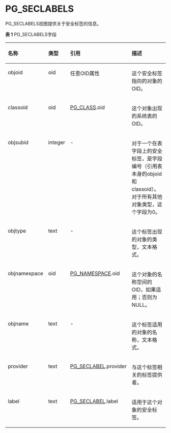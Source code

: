 # PG\_SECLABELS

PG\_SECLABELS视图提供关于安全标签的信息。

**表 1**  PG\_SECLABELS字段

<a name="zh-cn_topic_0283137622_zh-cn_topic_0237122432_zh-cn_topic_0059778306_t357ce7e10b2e401b8d30d97032f3ea32"></a>
<table><thead align="left"><tr id="zh-cn_topic_0283137622_zh-cn_topic_0237122432_zh-cn_topic_0059778306_r2675e38b64994532b8b26d994abc83e3"><th class="cellrowborder" valign="top" width="19.548045195480455%" id="mcps1.2.5.1.1"><p id="zh-cn_topic_0283137622_zh-cn_topic_0237122432_zh-cn_topic_0059778306_aa6d8f1b3009f47c89c3d428078eee5fe"><a name="zh-cn_topic_0283137622_zh-cn_topic_0237122432_zh-cn_topic_0059778306_aa6d8f1b3009f47c89c3d428078eee5fe"></a><a name="zh-cn_topic_0283137622_zh-cn_topic_0237122432_zh-cn_topic_0059778306_aa6d8f1b3009f47c89c3d428078eee5fe"></a>名称</p>
</th>
<th class="cellrowborder" valign="top" width="10.718928107189281%" id="mcps1.2.5.1.2"><p id="zh-cn_topic_0283137622_zh-cn_topic_0237122432_zh-cn_topic_0059778306_a7f989350c0c14a0892b00cbfc94d983a"><a name="zh-cn_topic_0283137622_zh-cn_topic_0237122432_zh-cn_topic_0059778306_a7f989350c0c14a0892b00cbfc94d983a"></a><a name="zh-cn_topic_0283137622_zh-cn_topic_0237122432_zh-cn_topic_0059778306_a7f989350c0c14a0892b00cbfc94d983a"></a>类型</p>
</th>
<th class="cellrowborder" valign="top" width="31.386861313868614%" id="mcps1.2.5.1.3"><p id="zh-cn_topic_0283137622_zh-cn_topic_0237122432_zh-cn_topic_0059778306_a63ea49d211354a53b7a5d2302688b2ea"><a name="zh-cn_topic_0283137622_zh-cn_topic_0237122432_zh-cn_topic_0059778306_a63ea49d211354a53b7a5d2302688b2ea"></a><a name="zh-cn_topic_0283137622_zh-cn_topic_0237122432_zh-cn_topic_0059778306_a63ea49d211354a53b7a5d2302688b2ea"></a>引用</p>
</th>
<th class="cellrowborder" valign="top" width="38.34616538346165%" id="mcps1.2.5.1.4"><p id="zh-cn_topic_0283137622_zh-cn_topic_0237122432_zh-cn_topic_0059778306_a226781f601bf47f4b9d2ec221339815c"><a name="zh-cn_topic_0283137622_zh-cn_topic_0237122432_zh-cn_topic_0059778306_a226781f601bf47f4b9d2ec221339815c"></a><a name="zh-cn_topic_0283137622_zh-cn_topic_0237122432_zh-cn_topic_0059778306_a226781f601bf47f4b9d2ec221339815c"></a>描述</p>
</th>
</tr>
</thead>
<tbody><tr id="zh-cn_topic_0283137622_zh-cn_topic_0237122432_zh-cn_topic_0059778306_rff4223baa3a448e0bfa29c060f716277"><td class="cellrowborder" valign="top" width="19.548045195480455%" headers="mcps1.2.5.1.1 "><p id="zh-cn_topic_0283137622_zh-cn_topic_0237122432_zh-cn_topic_0059778306_a50f4874b8f1e46b8b670d3254b08c618"><a name="zh-cn_topic_0283137622_zh-cn_topic_0237122432_zh-cn_topic_0059778306_a50f4874b8f1e46b8b670d3254b08c618"></a><a name="zh-cn_topic_0283137622_zh-cn_topic_0237122432_zh-cn_topic_0059778306_a50f4874b8f1e46b8b670d3254b08c618"></a>objoid</p>
</td>
<td class="cellrowborder" valign="top" width="10.718928107189281%" headers="mcps1.2.5.1.2 "><p id="zh-cn_topic_0283137622_zh-cn_topic_0237122432_zh-cn_topic_0059778306_a2a5c2c748a5148a9a53a5c6917a8dade"><a name="zh-cn_topic_0283137622_zh-cn_topic_0237122432_zh-cn_topic_0059778306_a2a5c2c748a5148a9a53a5c6917a8dade"></a><a name="zh-cn_topic_0283137622_zh-cn_topic_0237122432_zh-cn_topic_0059778306_a2a5c2c748a5148a9a53a5c6917a8dade"></a>oid</p>
</td>
<td class="cellrowborder" valign="top" width="31.386861313868614%" headers="mcps1.2.5.1.3 "><p id="zh-cn_topic_0283137622_zh-cn_topic_0237122432_zh-cn_topic_0059778306_a4ad2b4948e1845b08f6c9697669d7252"><a name="zh-cn_topic_0283137622_zh-cn_topic_0237122432_zh-cn_topic_0059778306_a4ad2b4948e1845b08f6c9697669d7252"></a><a name="zh-cn_topic_0283137622_zh-cn_topic_0237122432_zh-cn_topic_0059778306_a4ad2b4948e1845b08f6c9697669d7252"></a>任意OID属性</p>
</td>
<td class="cellrowborder" valign="top" width="38.34616538346165%" headers="mcps1.2.5.1.4 "><p id="zh-cn_topic_0283137622_zh-cn_topic_0237122432_zh-cn_topic_0059778306_a9095c13c1d304c258fffd71601da5419"><a name="zh-cn_topic_0283137622_zh-cn_topic_0237122432_zh-cn_topic_0059778306_a9095c13c1d304c258fffd71601da5419"></a><a name="zh-cn_topic_0283137622_zh-cn_topic_0237122432_zh-cn_topic_0059778306_a9095c13c1d304c258fffd71601da5419"></a>这个安全标签指向的对象的OID。</p>
</td>
</tr>
<tr id="zh-cn_topic_0283137622_zh-cn_topic_0237122432_zh-cn_topic_0059778306_r026eaf876bb945e4aeb06d98bd8df727"><td class="cellrowborder" valign="top" width="19.548045195480455%" headers="mcps1.2.5.1.1 "><p id="zh-cn_topic_0283137622_zh-cn_topic_0237122432_zh-cn_topic_0059778306_a5e19b166e01a45ab8953c469d5eb56ca"><a name="zh-cn_topic_0283137622_zh-cn_topic_0237122432_zh-cn_topic_0059778306_a5e19b166e01a45ab8953c469d5eb56ca"></a><a name="zh-cn_topic_0283137622_zh-cn_topic_0237122432_zh-cn_topic_0059778306_a5e19b166e01a45ab8953c469d5eb56ca"></a>classoid</p>
</td>
<td class="cellrowborder" valign="top" width="10.718928107189281%" headers="mcps1.2.5.1.2 "><p id="zh-cn_topic_0283137622_zh-cn_topic_0237122432_zh-cn_topic_0059778306_accdc2bf8e91a447d88c25857162a817f"><a name="zh-cn_topic_0283137622_zh-cn_topic_0237122432_zh-cn_topic_0059778306_accdc2bf8e91a447d88c25857162a817f"></a><a name="zh-cn_topic_0283137622_zh-cn_topic_0237122432_zh-cn_topic_0059778306_accdc2bf8e91a447d88c25857162a817f"></a>oid</p>
</td>
<td class="cellrowborder" valign="top" width="31.386861313868614%" headers="mcps1.2.5.1.3 "><p id="zh-cn_topic_0283137622_zh-cn_topic_0237122432_zh-cn_topic_0059778306_a3eb4dfcee70e4b6db5cccc117c1bed18"><a name="zh-cn_topic_0283137622_zh-cn_topic_0237122432_zh-cn_topic_0059778306_a3eb4dfcee70e4b6db5cccc117c1bed18"></a><a name="zh-cn_topic_0283137622_zh-cn_topic_0237122432_zh-cn_topic_0059778306_a3eb4dfcee70e4b6db5cccc117c1bed18"></a><a href="PG_CLASS.md">PG_CLASS</a>.oid</p>
</td>
<td class="cellrowborder" valign="top" width="38.34616538346165%" headers="mcps1.2.5.1.4 "><p id="zh-cn_topic_0283137622_zh-cn_topic_0237122432_zh-cn_topic_0059778306_a19a3b7f377ba49178505b8a408348803"><a name="zh-cn_topic_0283137622_zh-cn_topic_0237122432_zh-cn_topic_0059778306_a19a3b7f377ba49178505b8a408348803"></a><a name="zh-cn_topic_0283137622_zh-cn_topic_0237122432_zh-cn_topic_0059778306_a19a3b7f377ba49178505b8a408348803"></a>这个对象出现的系统表的OID。</p>
</td>
</tr>
<tr id="zh-cn_topic_0283137622_zh-cn_topic_0237122432_zh-cn_topic_0059778306_ra77cafa0ff2b46e89b2ec6a3bc6febca"><td class="cellrowborder" valign="top" width="19.548045195480455%" headers="mcps1.2.5.1.1 "><p id="zh-cn_topic_0283137622_zh-cn_topic_0237122432_zh-cn_topic_0059778306_ae7c6af81a2714e45b6049f8ad187732a"><a name="zh-cn_topic_0283137622_zh-cn_topic_0237122432_zh-cn_topic_0059778306_ae7c6af81a2714e45b6049f8ad187732a"></a><a name="zh-cn_topic_0283137622_zh-cn_topic_0237122432_zh-cn_topic_0059778306_ae7c6af81a2714e45b6049f8ad187732a"></a>objsubid</p>
</td>
<td class="cellrowborder" valign="top" width="10.718928107189281%" headers="mcps1.2.5.1.2 "><p id="zh-cn_topic_0283137622_zh-cn_topic_0237122432_zh-cn_topic_0059778306_ad13c31cc4cbb48e0b3bc94355a2e1ca4"><a name="zh-cn_topic_0283137622_zh-cn_topic_0237122432_zh-cn_topic_0059778306_ad13c31cc4cbb48e0b3bc94355a2e1ca4"></a><a name="zh-cn_topic_0283137622_zh-cn_topic_0237122432_zh-cn_topic_0059778306_ad13c31cc4cbb48e0b3bc94355a2e1ca4"></a>integer</p>
</td>
<td class="cellrowborder" valign="top" width="31.386861313868614%" headers="mcps1.2.5.1.3 "><p id="zh-cn_topic_0283137622_zh-cn_topic_0237122432_zh-cn_topic_0059778306_aa2619996e7ee48a7b91b4026c07e88e4"><a name="zh-cn_topic_0283137622_zh-cn_topic_0237122432_zh-cn_topic_0059778306_aa2619996e7ee48a7b91b4026c07e88e4"></a><a name="zh-cn_topic_0283137622_zh-cn_topic_0237122432_zh-cn_topic_0059778306_aa2619996e7ee48a7b91b4026c07e88e4"></a>-</p>
</td>
<td class="cellrowborder" valign="top" width="38.34616538346165%" headers="mcps1.2.5.1.4 "><p id="zh-cn_topic_0283137622_zh-cn_topic_0237122432_zh-cn_topic_0059778306_a5fec84c77c77423c866f61ac7681a226"><a name="zh-cn_topic_0283137622_zh-cn_topic_0237122432_zh-cn_topic_0059778306_a5fec84c77c77423c866f61ac7681a226"></a><a name="zh-cn_topic_0283137622_zh-cn_topic_0237122432_zh-cn_topic_0059778306_a5fec84c77c77423c866f61ac7681a226"></a>对于一个在表字段上的安全标签，是字段编号（引用表本身的objoid和classoid）。对于所有其他对象类型，这个字段为0。</p>
</td>
</tr>
<tr id="zh-cn_topic_0283137622_zh-cn_topic_0237122432_zh-cn_topic_0059778306_rdfc462741f674892a4d51eb9f9e9f0f7"><td class="cellrowborder" valign="top" width="19.548045195480455%" headers="mcps1.2.5.1.1 "><p id="zh-cn_topic_0283137622_zh-cn_topic_0237122432_zh-cn_topic_0059778306_a59f7a26ceda44cdb8d0add7c47af8c31"><a name="zh-cn_topic_0283137622_zh-cn_topic_0237122432_zh-cn_topic_0059778306_a59f7a26ceda44cdb8d0add7c47af8c31"></a><a name="zh-cn_topic_0283137622_zh-cn_topic_0237122432_zh-cn_topic_0059778306_a59f7a26ceda44cdb8d0add7c47af8c31"></a>objtype</p>
</td>
<td class="cellrowborder" valign="top" width="10.718928107189281%" headers="mcps1.2.5.1.2 "><p id="zh-cn_topic_0283137622_zh-cn_topic_0237122432_zh-cn_topic_0059778306_a51b5c273cf134237911619d4a8afbd48"><a name="zh-cn_topic_0283137622_zh-cn_topic_0237122432_zh-cn_topic_0059778306_a51b5c273cf134237911619d4a8afbd48"></a><a name="zh-cn_topic_0283137622_zh-cn_topic_0237122432_zh-cn_topic_0059778306_a51b5c273cf134237911619d4a8afbd48"></a>text</p>
</td>
<td class="cellrowborder" valign="top" width="31.386861313868614%" headers="mcps1.2.5.1.3 "><p id="zh-cn_topic_0283137622_zh-cn_topic_0237122432_zh-cn_topic_0059778306_acb9394b7539a415e88cb79023a49cb00"><a name="zh-cn_topic_0283137622_zh-cn_topic_0237122432_zh-cn_topic_0059778306_acb9394b7539a415e88cb79023a49cb00"></a><a name="zh-cn_topic_0283137622_zh-cn_topic_0237122432_zh-cn_topic_0059778306_acb9394b7539a415e88cb79023a49cb00"></a>-</p>
</td>
<td class="cellrowborder" valign="top" width="38.34616538346165%" headers="mcps1.2.5.1.4 "><p id="zh-cn_topic_0283137622_zh-cn_topic_0237122432_zh-cn_topic_0059778306_ad57341ba256b41d6b9d153b906e939d6"><a name="zh-cn_topic_0283137622_zh-cn_topic_0237122432_zh-cn_topic_0059778306_ad57341ba256b41d6b9d153b906e939d6"></a><a name="zh-cn_topic_0283137622_zh-cn_topic_0237122432_zh-cn_topic_0059778306_ad57341ba256b41d6b9d153b906e939d6"></a>这个标签出现的对象的类型，文本格式。</p>
</td>
</tr>
<tr id="zh-cn_topic_0283137622_zh-cn_topic_0237122432_zh-cn_topic_0059778306_r6ce40fb3b20d4760b8c06f6b2cf45a60"><td class="cellrowborder" valign="top" width="19.548045195480455%" headers="mcps1.2.5.1.1 "><p id="zh-cn_topic_0283137622_zh-cn_topic_0237122432_zh-cn_topic_0059778306_ab5aa7c487d1846ed9b1923ca62ef140d"><a name="zh-cn_topic_0283137622_zh-cn_topic_0237122432_zh-cn_topic_0059778306_ab5aa7c487d1846ed9b1923ca62ef140d"></a><a name="zh-cn_topic_0283137622_zh-cn_topic_0237122432_zh-cn_topic_0059778306_ab5aa7c487d1846ed9b1923ca62ef140d"></a>objnamespace</p>
</td>
<td class="cellrowborder" valign="top" width="10.718928107189281%" headers="mcps1.2.5.1.2 "><p id="zh-cn_topic_0283137622_zh-cn_topic_0237122432_zh-cn_topic_0059778306_a5391e6656642486a8f1523e1698a7d61"><a name="zh-cn_topic_0283137622_zh-cn_topic_0237122432_zh-cn_topic_0059778306_a5391e6656642486a8f1523e1698a7d61"></a><a name="zh-cn_topic_0283137622_zh-cn_topic_0237122432_zh-cn_topic_0059778306_a5391e6656642486a8f1523e1698a7d61"></a>oid</p>
</td>
<td class="cellrowborder" valign="top" width="31.386861313868614%" headers="mcps1.2.5.1.3 "><p id="zh-cn_topic_0283137622_zh-cn_topic_0237122432_zh-cn_topic_0059778306_a4d12ed4036514c69864f150dea058d2f"><a name="zh-cn_topic_0283137622_zh-cn_topic_0237122432_zh-cn_topic_0059778306_a4d12ed4036514c69864f150dea058d2f"></a><a name="zh-cn_topic_0283137622_zh-cn_topic_0237122432_zh-cn_topic_0059778306_a4d12ed4036514c69864f150dea058d2f"></a><a href="PG_NAMESPACE.md">PG_NAMESPACE</a>.oid</p>
</td>
<td class="cellrowborder" valign="top" width="38.34616538346165%" headers="mcps1.2.5.1.4 "><p id="zh-cn_topic_0283137622_zh-cn_topic_0237122432_zh-cn_topic_0059778306_aa5a1f016dec34a1aa5b2d6db9c755358"><a name="zh-cn_topic_0283137622_zh-cn_topic_0237122432_zh-cn_topic_0059778306_aa5a1f016dec34a1aa5b2d6db9c755358"></a><a name="zh-cn_topic_0283137622_zh-cn_topic_0237122432_zh-cn_topic_0059778306_aa5a1f016dec34a1aa5b2d6db9c755358"></a>这个对象的名称空间的OID，如果适用；否则为NULL。</p>
</td>
</tr>
<tr id="zh-cn_topic_0283137622_zh-cn_topic_0237122432_zh-cn_topic_0059778306_r9de19dac15e0495695b44b922cbf7b74"><td class="cellrowborder" valign="top" width="19.548045195480455%" headers="mcps1.2.5.1.1 "><p id="zh-cn_topic_0283137622_zh-cn_topic_0237122432_zh-cn_topic_0059778306_a407c02a23cf143c5b1948761381aa785"><a name="zh-cn_topic_0283137622_zh-cn_topic_0237122432_zh-cn_topic_0059778306_a407c02a23cf143c5b1948761381aa785"></a><a name="zh-cn_topic_0283137622_zh-cn_topic_0237122432_zh-cn_topic_0059778306_a407c02a23cf143c5b1948761381aa785"></a>objname</p>
</td>
<td class="cellrowborder" valign="top" width="10.718928107189281%" headers="mcps1.2.5.1.2 "><p id="zh-cn_topic_0283137622_zh-cn_topic_0237122432_zh-cn_topic_0059778306_ae327d3deaeef42c9af41984b7de007b0"><a name="zh-cn_topic_0283137622_zh-cn_topic_0237122432_zh-cn_topic_0059778306_ae327d3deaeef42c9af41984b7de007b0"></a><a name="zh-cn_topic_0283137622_zh-cn_topic_0237122432_zh-cn_topic_0059778306_ae327d3deaeef42c9af41984b7de007b0"></a>text</p>
</td>
<td class="cellrowborder" valign="top" width="31.386861313868614%" headers="mcps1.2.5.1.3 "><p id="zh-cn_topic_0283137622_zh-cn_topic_0237122432_zh-cn_topic_0059778306_a3bbeb36085be487bb2e75b7f18b29792"><a name="zh-cn_topic_0283137622_zh-cn_topic_0237122432_zh-cn_topic_0059778306_a3bbeb36085be487bb2e75b7f18b29792"></a><a name="zh-cn_topic_0283137622_zh-cn_topic_0237122432_zh-cn_topic_0059778306_a3bbeb36085be487bb2e75b7f18b29792"></a>-</p>
</td>
<td class="cellrowborder" valign="top" width="38.34616538346165%" headers="mcps1.2.5.1.4 "><p id="zh-cn_topic_0283137622_zh-cn_topic_0237122432_zh-cn_topic_0059778306_ab5fbfbcd329a4957914d71a7ca4d39a6"><a name="zh-cn_topic_0283137622_zh-cn_topic_0237122432_zh-cn_topic_0059778306_ab5fbfbcd329a4957914d71a7ca4d39a6"></a><a name="zh-cn_topic_0283137622_zh-cn_topic_0237122432_zh-cn_topic_0059778306_ab5fbfbcd329a4957914d71a7ca4d39a6"></a>这个标签适用的对象的名称，文本格式。</p>
</td>
</tr>
<tr id="zh-cn_topic_0283137622_zh-cn_topic_0237122432_zh-cn_topic_0059778306_rdcc05848f86d4a1d878219fe011739a9"><td class="cellrowborder" valign="top" width="19.548045195480455%" headers="mcps1.2.5.1.1 "><p id="zh-cn_topic_0283137622_zh-cn_topic_0237122432_zh-cn_topic_0059778306_a517e70e41d6d4207a4cbf3860bbc232b"><a name="zh-cn_topic_0283137622_zh-cn_topic_0237122432_zh-cn_topic_0059778306_a517e70e41d6d4207a4cbf3860bbc232b"></a><a name="zh-cn_topic_0283137622_zh-cn_topic_0237122432_zh-cn_topic_0059778306_a517e70e41d6d4207a4cbf3860bbc232b"></a>provider</p>
</td>
<td class="cellrowborder" valign="top" width="10.718928107189281%" headers="mcps1.2.5.1.2 "><p id="zh-cn_topic_0283137622_zh-cn_topic_0237122432_zh-cn_topic_0059778306_a6fe3ac6434014c4d8a2579e4d67d4cce"><a name="zh-cn_topic_0283137622_zh-cn_topic_0237122432_zh-cn_topic_0059778306_a6fe3ac6434014c4d8a2579e4d67d4cce"></a><a name="zh-cn_topic_0283137622_zh-cn_topic_0237122432_zh-cn_topic_0059778306_a6fe3ac6434014c4d8a2579e4d67d4cce"></a>text</p>
</td>
<td class="cellrowborder" valign="top" width="31.386861313868614%" headers="mcps1.2.5.1.3 "><p id="zh-cn_topic_0283137622_zh-cn_topic_0237122432_zh-cn_topic_0059778306_a873e67790eba4ae38793e45924f84a57"><a name="zh-cn_topic_0283137622_zh-cn_topic_0237122432_zh-cn_topic_0059778306_a873e67790eba4ae38793e45924f84a57"></a><a name="zh-cn_topic_0283137622_zh-cn_topic_0237122432_zh-cn_topic_0059778306_a873e67790eba4ae38793e45924f84a57"></a><a href="PG_SECLABEL.md">PG_SECLABEL</a>.provider</p>
</td>
<td class="cellrowborder" valign="top" width="38.34616538346165%" headers="mcps1.2.5.1.4 "><p id="zh-cn_topic_0283137622_zh-cn_topic_0237122432_zh-cn_topic_0059778306_a20804089f2c84ffdb3df144eaeb8c251"><a name="zh-cn_topic_0283137622_zh-cn_topic_0237122432_zh-cn_topic_0059778306_a20804089f2c84ffdb3df144eaeb8c251"></a><a name="zh-cn_topic_0283137622_zh-cn_topic_0237122432_zh-cn_topic_0059778306_a20804089f2c84ffdb3df144eaeb8c251"></a>与这个标签相关的标签提供者。</p>
</td>
</tr>
<tr id="zh-cn_topic_0283137622_zh-cn_topic_0237122432_zh-cn_topic_0059778306_r9617b97975484ab2b1ad603e7d15b301"><td class="cellrowborder" valign="top" width="19.548045195480455%" headers="mcps1.2.5.1.1 "><p id="zh-cn_topic_0283137622_zh-cn_topic_0237122432_zh-cn_topic_0059778306_a8d0b9a6ca2a74f18a80aaa02cf234fa3"><a name="zh-cn_topic_0283137622_zh-cn_topic_0237122432_zh-cn_topic_0059778306_a8d0b9a6ca2a74f18a80aaa02cf234fa3"></a><a name="zh-cn_topic_0283137622_zh-cn_topic_0237122432_zh-cn_topic_0059778306_a8d0b9a6ca2a74f18a80aaa02cf234fa3"></a>label</p>
</td>
<td class="cellrowborder" valign="top" width="10.718928107189281%" headers="mcps1.2.5.1.2 "><p id="zh-cn_topic_0283137622_zh-cn_topic_0237122432_zh-cn_topic_0059778306_a3f276f23078e403d9d02b4d09064a2a7"><a name="zh-cn_topic_0283137622_zh-cn_topic_0237122432_zh-cn_topic_0059778306_a3f276f23078e403d9d02b4d09064a2a7"></a><a name="zh-cn_topic_0283137622_zh-cn_topic_0237122432_zh-cn_topic_0059778306_a3f276f23078e403d9d02b4d09064a2a7"></a>text</p>
</td>
<td class="cellrowborder" valign="top" width="31.386861313868614%" headers="mcps1.2.5.1.3 "><p id="zh-cn_topic_0283137622_zh-cn_topic_0237122432_zh-cn_topic_0059778306_a548e8f0f269c4369872876ddc00efeb7"><a name="zh-cn_topic_0283137622_zh-cn_topic_0237122432_zh-cn_topic_0059778306_a548e8f0f269c4369872876ddc00efeb7"></a><a name="zh-cn_topic_0283137622_zh-cn_topic_0237122432_zh-cn_topic_0059778306_a548e8f0f269c4369872876ddc00efeb7"></a><a href="PG_SECLABEL.md">PG_SECLABEL</a>.label</p>
</td>
<td class="cellrowborder" valign="top" width="38.34616538346165%" headers="mcps1.2.5.1.4 "><p id="zh-cn_topic_0283137622_zh-cn_topic_0237122432_zh-cn_topic_0059778306_a920cadb3e77d4170ba5848b97df46036"><a name="zh-cn_topic_0283137622_zh-cn_topic_0237122432_zh-cn_topic_0059778306_a920cadb3e77d4170ba5848b97df46036"></a><a name="zh-cn_topic_0283137622_zh-cn_topic_0237122432_zh-cn_topic_0059778306_a920cadb3e77d4170ba5848b97df46036"></a>适用于这个对象的安全标签。</p>
</td>
</tr>
</tbody>
</table>

